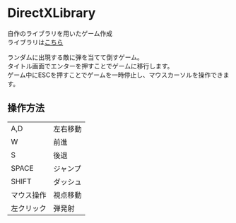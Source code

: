 # DirectXLibrary
自作のライブラリを用いたゲーム作成  
ライブラリは[こちら](https://github.com/yuki-nakano/LibraryGame)  

ランダムに出現する敵に弾を当てて倒すゲーム。  
タイトル画面でエンターを押すことでゲームに移行します。  
ゲーム中にESCを押すことでゲームを一時停止し、マウスカーソルを操作できます。  

## 操作方法
|||
|---|---|
|A,D|左右移動|
|W|前進|
|S|後退|
|SPACE|ジャンプ|
|SHIFT|ダッシュ|
|マウス操作|視点移動|
|左クリック|弾発射|
